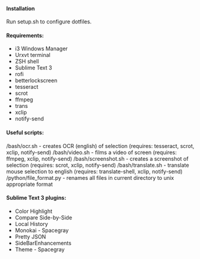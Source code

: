 #### Installation
Run setup.sh to configure dotfiles.

#### Requirements:
* i3 Windows Manager
* Urxvt terminal
* ZSH shell
* Sublime Text 3
* rofi
* betterlockscreen
* tesseract
* scrot
* ffmpeg
* trans
* xclip
* notify-send

#### Useful scripts:
/bash/ocr.sh - creates OCR (english) of selection (requires: tesseract, scrot, xclip, notify-send)
/bash/video.sh - films a video of screen (requires: ffmpeg, xclip, notify-send)
/bash/screenshot.sh - creates a screenshot of selection (requires: scrot, xclip, notify-send)
/bash/translate.sh - translate mouse selection to english (requires: translate-shell, xclip, notify-send)
/python/file_format.py - renames all files in current directory to unix appropriate format

#### Sublime Text 3 plugins:

* Color Highlight
* Compare Side-by-Side
* Local History
* Monokai - Spacegray
* Pretty JSON
* SideBarEnhancements
* Theme - Spacegray
